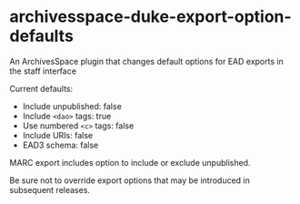 # archivesspace-duke-export-option-defaults
An ArchivesSpace plugin that changes default options for EAD exports in the staff interface

Current defaults:
- Include unpublished: false
- Include `<dao>` tags: true
- Use numbered `<c>` tags: false
- Include URIs: false
- EAD3 schema: false

MARC export includes option to include or exclude unpublished.

Be sure not to override export options that may be introduced in subsequent releases.

